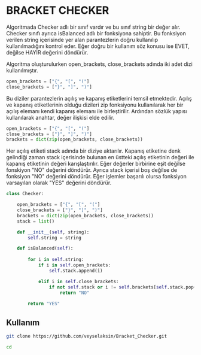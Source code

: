 # BRACKET CHECKER

Algoritmada Checker adlı bir sınıf vardır ve bu sınıf string bir değer alır. Checker sınıfı ayrıca isBalanced adlı bir fonksiyona sahiptir. Bu fonksiyon verilen string içerisinde yer alan parantezlerin doğru kullanılıp kullanılmadığını kontrol eder. Eğer doğru bir kullanım söz konusu ise EVET, değilse HAYIR değerini döndürür.


Algoritma oluşturulurken open_brackets, close_brackets adında iki adet dizi kullanılmıştır. 

```python
open_brackets = ["{", "[", "("]
close_brackets = ["}", "]", ")"]
```

Bu diziler parantezlerin açılış ve kapanış etiketlerini temsil etmektedir. Açılış ve kapanış etiketlerinin olduğu dizileri zip fonksiyonu kullanılarak her bir açılış elemanı kendi kapanış elemanı ile birleştirilir. Ardından sözlük yapısı kullanılarak anahtar, değer ilişkisi elde edilir. 

``` python
open_brackets = ["{", "[", "("]
close_brackets = ["}", "]", ")"]
brackets = dict(zip(open_brackets, close_brackets))
```

Her açılış etiketi stack adında bir diziye aktarılır. Kapanış etiketine denk gelindiği zaman stack içerisinde bulunan en üstteki açılış etiketinin değeri ile kapanış etiketinin değeri karışlaştırılır. Eğer değerler birbirine eşit değilse fonskiyon "NO" değerini döndürür. Ayrıca stack içerisi boş değilse de fonksiyon "NO" değerini döndürür. Eğer işlemler başarılı olursa fonksiyon varsayılan olarak "YES" değerini döndürür.

```python
class Checker:

    open_brackets = ["{", "[", "("]
    close_brackets = ["}", "]", ")"]
    brackets = dict(zip(open_brackets, close_brackets))
    stack = list()

    def __init__(self, string):
        self.string = string

    def isBalanced(self):
        
        for i in self.string:
            if i in self.open_brackets:
                self.stack.append(i)

            elif i in self.close_brackets:
                if not self.stack or i != self.brackets[self.stack.pop()]:
                    return "NO"
        
        return "YES"

```

## Kullanım
```sh
git clone https://github.com/veyselaksin/Bracket_Checker.git

cd
```
